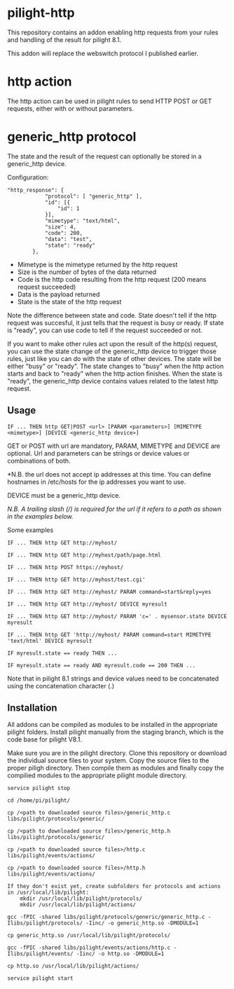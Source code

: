 # pilight-http
This repository contains an addon enabling http requests from your rules and handling of the result for pilight 8.1.

This addon will replace the webswitch protocol I published earlier.

# http action
The http action can be used in pilight rules to send HTTP POST or GET requests, either with or without parameters. 

# generic_http protocol
The state and the result of the request can optionally be stored in a generic_http device.

Configuration:
```
"http_response": {
			"protocol": [ "generic_http" ],
			"id": [{
				"id": 1
			}],
			"mimetype": "text/html",
			"size": 4,
			"code": 200,
			"data": "test",
			"state": "ready"
		},
```
* Mimetype is the mimetype returned by the http request
* Size is the number of bytes of the data returned
* Code is the http code resulting from the http request (200 means request succeeded)
* Data is the payload returned
* State is the state of the http request

Note the difference between state and code. State doesn't tell if the http request was succesful, it just tells that the request is busy or ready. If state is "ready", you can use code to tell if the request succeeded or not.

If you want to make other rules act upon the result of the http(s) request, you can use the state change of the generic_http device to trigger those rules, just like you can do with the state of other devices. 
The state will be either "busy" or "ready". The state changes to "busy"  when the http action starts and back to "ready" when the http action finishes. When the state is "ready", the generic_http device contains values related to the latest http request.


## Usage
```
IF ... THEN http GET|POST <url> [PARAM <parameters>] [MIMETYPE <mimetype>] [DEVICE <generic_http device>]
```
GET or POST  with url are mandatory, PARAM, MIMETYPE and DEVICE are optional.
Url and parameters can be strings or device values or combinations of both.

*N.B. the url does not accept ip addresses at this time. You can define hostnames in /etc/hosts for the ip addresses you want to use.

DEVICE must be a generic_http device.

*N.B. A trailing slash (/) is required for the url if it refers to a path as shown in the examples below.*

Some examples

```
IF ... THEN http GET http://myhost/

IF ... THEN http GET http://myhost/path/page.html

IF ... THEN http POST https://myhost/ 

IF ... THEN http GET http://myhost/test.cgi'

IF ... THEN http GET http://myhost/ PARAM command=start&reply=yes

IF ... THEN http GET http://myhost/ DEVICE myresult

IF ... THEN http GET http://myhost/ PARAM 'c=' . mysensor.state DEVICE myresult

IF ... THEN http GET 'http://myhost/ PARAM command=start MIMETYPE 'text/html' DEVICE myresult

IF myresult.state == ready THEN ...

IF myresult.state == ready AND myresult.code == 200 THEN ...
```

Note that in pilight 8.1 strings and device values need to be concatenated using the concatenation character (.) 

## Installation
All addons can be compiled as modules to be installed in the appropriate pilight folders. 
Install pilight manually from the staging branch, which is the code base for pilight V8.1.

Make sure you are in the pilight directory.
Clone this repository or download the individual source files to your system.
Copy the source files to the proper piligh directory.
Then compile them as modules and finally copy the compilied modules to the appropriate pilight module directory.
```
service pilight stop

cd /home/pi/pilight/

cp /<path to downloaded source files>/generic_http.c libs/pilight/protocols/generic/

cp /<path to downloaded source files>/generic_http.h libs/pilight/protocols/generic/

cp /<path to downloaded source files>/http.c libs/pilight/events/actions/

cp /<path to downloaded source files>/http.h libs/pilight/events/actions/

If they don't exist yet, create subfolders for protocols and actions in /usr/local/lib/pilight:
	mkdir /usr/local/lib/pilight/protocols/
	mkdir /usr/local/lib/pilight/actions/

gcc -fPIC -shared libs/pilight/protocols/generic/generic_http.c -Ilibs/pilight/protocols/ -Iinc/ -o generic_http.so -DMODULE=1
 
cp generic_http.so /usr/local/lib/pilight/protocols/
 
gcc -fPIC -shared libs/pilight/events/actions/http.c -Ilibs/pilight/events/ -Iinc/ -o http.so -DMODULE=1
 
cp http.so /usr/local/lib/pilight/actions/ 

service pilight start
 
```
